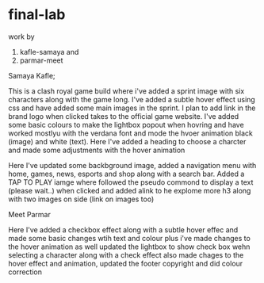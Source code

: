 # final-lab

work by 

1) kafle-samaya 
and
2) parmar-meet

Samaya Kafle;

This is a clash royal game build where i've added a sprint image with six characters along with the game long. I've added a subtle hover effect using css and have added some main images in the sprint. 
I plan to add link in the brand logo when clicked takes to the official game website. I've added some basic colours to make the lightbox popout when hovring and have worked mostlyu with the verdana font and mode the hvoer animation black (image) and white (text). Here I've added a heading to choose a charcter and made some adjustments with the hover animation

Here I've updated some backbground image, added a navigation menu with home, games, news, esports and shop along with a search bar. Added a TAP TO PLAY iamge where followed the pseudo commond to display a text  (please wait..) when clicked and added alink to he explome more h3 along with two images on side (link on images too)


Meet Parmar

Here I've added a checkbox effect along with a subtle hover effec and made some basic changes wtih text and colour plus i've made changes to the hover animation as well  updated the lightbox to show check box wehn selecting a character along with a check effect  also made chages to the hover effect and animation, updated the footer copyright and did colour correction
